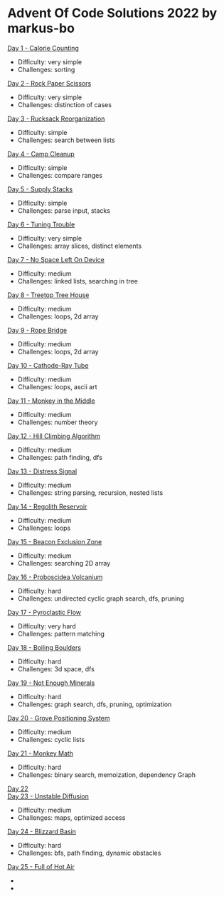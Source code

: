 # Advent Of Code Solutions 2022 by markus-bo

<body>
<div>
<a href="https://adventofcode.com/2022/day/1">Day 1 - Calorie Counting</a>
<ul>
<li>Difficulty: very simple</li>
<li>Challenges: sorting</li>
</ul>
</div>
<div>
<a href="https://adventofcode.com/2022/day/2">Day 2 - Rock Paper Scissors</a>
<ul>
<li>Difficulty: very simple</li>
<li>Challenges: distinction of cases</li>
</ul>
</div>
<div>
<a href="https://adventofcode.com/2022/day/3">Day 3 - Rucksack Reorganization</a>
<ul>
<li>Difficulty: simple</li>
<li>Challenges: search between lists</li>
</ul>
</div>
<div>
<a href="https://adventofcode.com/2022/day/4">Day 4 - Camp Cleanup</a>
<ul>
<li>Difficulty: simple</li>
<li>Challenges: compare ranges</li>
</ul>
</div>
<div>
<a href="https://adventofcode.com/2022/day/5">Day 5 - Supply Stacks</a>
<ul>
<li>Difficulty: simple</li>
<li>Challenges: parse input, stacks</li>
</ul>
</div>
<div>
<a href="https://adventofcode.com/2022/day/6">Day 6 - Tuning Trouble</a>
<ul>
<li>Difficulty: very simple</li>
<li>Challenges: array slices, distinct elements</li>
</ul>
</div>
<div>
<a href="https://adventofcode.com/2022/day/7">Day 7 - No Space Left On Device</a>
<ul>
<li>Difficulty: medium</li>
<li>Challenges: linked lists, searching in tree</li>
</ul>
</div>
<div>
<a href="https://adventofcode.com/2022/day/8">Day 8 - Treetop Tree House</a>
<ul>
<li>Difficulty: medium</li>
<li>Challenges: loops, 2d array</li>
</ul>
</div>
<div>
<a href="https://adventofcode.com/2022/day/9">Day 9 - Rope Bridge</a>
<ul>
<li>Difficulty: medium</li>
<li>Challenges: loops, 2d array</li>
</ul>
</div>
<div>
<a href="https://adventofcode.com/2022/day/10">Day 10 - Cathode-Ray Tube</a>
<ul>
<li>Difficulty: medium</li>
<li>Challenges: loops, ascii art</li>
</ul>
</div>
<div>
<a href="https://adventofcode.com/2022/day/11">Day 11 - Monkey in the Middle</a>
<ul>
<li>Difficulty: medium</li>
<li>Challenges: number theory</li>
</ul>
</div>
<div>
<a href="https://adventofcode.com/2022/day/12">Day 12 - Hill Climbing Algorithm</a>
<ul>
<li>Difficulty: medium</li>
<li>Challenges: path finding, dfs</li>
</ul>
</div>
<div>
<a href="https://adventofcode.com/2022/day/13">Day 13 - Distress Signal</a>
<ul>
<li>Difficulty: medium</li>
<li>Challenges: string parsing, recursion, nested lists</li>
</ul>
</div>
<div>
<a href="https://adventofcode.com/2022/day/14">Day 14 - Regolith Reservoir</a>
<ul>
<li>Difficulty: medium</li>
<li>Challenges: loops</li>
</ul>
</div>
<div>
<a href="https://adventofcode.com/2022/day/15">Day 15 - Beacon Exclusion Zone</a>
<ul>
<li>Difficulty: medium</li>
<li>Challenges: searching 2D array</li>
</ul>
</div>
<div>
<a href="https://adventofcode.com/2022/day/16">Day 16 - Proboscidea Volcanium</a>
<ul>
<li>Difficulty: hard</li>
<li>Challenges: undirected cyclic graph search, dfs, pruning</li>
</ul>
</div>
<div>
<a href="https://adventofcode.com/2022/day/17">Day 17 - Pyroclastic Flow</a>
<ul>
<li>Difficulty: very hard</li>
<li>Challenges: pattern matching</li>
</ul>
</div>
<div>
<a href="https://adventofcode.com/2022/day/18">Day 18 - Boiling Boulders</a>
<ul>
<li>Difficulty: hard</li>
<li>Challenges: 3d space, dfs</li>
</ul>
</div>
<div>
<a href="https://adventofcode.com/2022/day/19">Day 19 - Not Enough Minerals</a>
<ul>
<li>Difficulty: hard</li>
<li>Challenges: graph search, dfs, pruning, optimization</li>
</ul>
</div>
<div>
<a href="https://adventofcode.com/2022/day/20">Day 20 - Grove Positioning System</a>
<ul>
<li>Difficulty: medium</li>
<li>Challenges: cyclic lists</li>
</ul>
</div>
<div>
<a href="https://adventofcode.com/2022/day/21">Day 21 - Monkey Math</a>
<ul>
<li>Difficulty: hard</li>
<li>Challenges: binary search, memoization, dependency Graph</li>
</ul>
</div>
<div>
<a href="https://adventofcode.com/2022/day/22">Day 22</a>
</div>
<div>
<a href="https://adventofcode.com/2022/day/23">Day 23 - Unstable Diffusion</a>
<ul>
<li>Difficulty: medium</li>
<li>Challenges: maps, optimized access</li>
</ul>
</div>
<div>
<a href="https://adventofcode.com/2022/day/24">Day 24 - Blizzard Basin</a>
<ul>
<li>Difficulty: hard</li>
<li>Challenges: bfs, path finding, dynamic obstacles</li>
</ul>
</div>
<div>
<a href="https://adventofcode.com/2022/day/24">Day 25 - Full of Hot Air</a>
<ul>
<li></li>
<li></li>
</ul>
</div>
</body>
